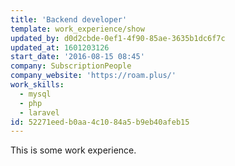 ```yaml
---
title: 'Backend developer'
template: work_experience/show
updated_by: d0d2cbde-0ef1-4f90-85ae-3635b1dc6f7c
updated_at: 1601203126
start_date: '2016-08-15 08:45'
company: SubscriptionPeople
company_website: 'https://roam.plus/'
work_skills:
  - mysql
  - php
  - laravel
id: 52271eed-b0aa-4c10-84a5-b9eb40afeb15
---
```

This is some work experience.